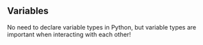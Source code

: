 ## Variables

No need to declare variable types in Python, but variable types are important when interacting with each other!
